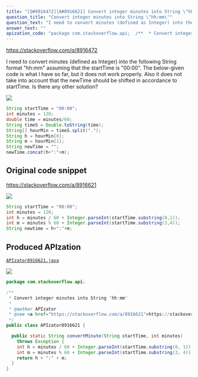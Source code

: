 ```yaml
---
title: "[Q#8916472][A#8916621] Convert integer minutes into String \"hh:mm\""
question_title: "Convert integer minutes into String \"hh:mm\""
question_text: "I need to convert minutes (defined as Integer) into the following String format \"hh:mm\" assuming that the startTime is \"00:00\". The below-given code is what I have so far, but it does not work properly. Also it does not take into account that the newTime should be shifted in accordance to startTime. Is there any other solution?"
answer_text: ""
apization_code: "package com.stackoverflow.api;  /**  * Convert integer minutes into String \"hh:mm\"  *  * @author APIzator  * @see <a href=\"https://stackoverflow.com/a/8916621\">https://stackoverflow.com/a/8916621</a>  */ public class APIzator8916621 {    public static String convertMinute(String startTime, int minutes)     throws Exception {     int h = minutes / 60 + Integer.parseInt(startTime.substring(0, 1));     int m = minutes % 60 + Integer.parseInt(startTime.substring(3, 4));     return h + \":\" + m;   } }"
---
```


https://stackoverflow.com/q/8916472

I need to convert minutes (defined as Integer) into the following String format &quot;hh:mm&quot; assuming that the startTime is &quot;00:00&quot;. The below-given code is what I have so far, but it does not work properly. Also it does not take into account that the newTime should be shifted in accordance to startTime. Is there any other solution?


<div class="code-logo"><img src="/stackoverflow.png" /></div>

```java
String startTime = "00:00";
int minutes = 120;
double time = minutes/60;
String timeS = Double.toString(time);
String[] hourMin = timeS.split(".");
String h = hourMin[0];
String m = hourMin[1];
String newTime = "";    
newTime.concat(h+":"+m);
```


## Original code snippet

https://stackoverflow.com/a/8916621



<div class="code-logo"><img src="/stackoverflow.png" /></div>

```java
String startTime = "00:00";
int minutes = 120;
int h = minutes / 60 + Integer.parseInt(startTime.substring(0,1));
int m = minutes % 60 + Integer.parseInt(startTime.substring(3,4));
String newtime = h+":"+m;
```

## Produced APIzation

[`APIzator8916621.java`](https://github.com/blind-papers/apization-temp-data/raw/main/search/APIzator8916621.java)

<div class="code-logo"><img src="/apizator.png" /></div>

```java
package com.stackoverflow.api;

/**
 * Convert integer minutes into String "hh:mm"
 *
 * @author APIzator
 * @see <a href="https://stackoverflow.com/a/8916621">https://stackoverflow.com/a/8916621</a>
 */
public class APIzator8916621 {

  public static String convertMinute(String startTime, int minutes)
    throws Exception {
    int h = minutes / 60 + Integer.parseInt(startTime.substring(0, 1));
    int m = minutes % 60 + Integer.parseInt(startTime.substring(3, 4));
    return h + ":" + m;
  }
}

```